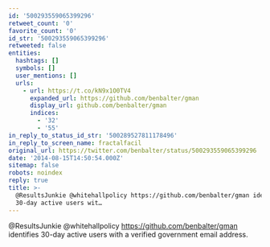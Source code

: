 ```yaml
---
id: '500293559065399296'
retweet_count: '0'
favorite_count: '0'
id_str: '500293559065399296'
retweeted: false
entities:
  hashtags: []
  symbols: []
  user_mentions: []
  urls:
    - url: https://t.co/kN9x1O0TV4
      expanded_url: https://github.com/benbalter/gman
      display_url: github.com/benbalter/gman
      indices:
        - '32'
        - '55'
in_reply_to_status_id_str: '500289527811178496'
in_reply_to_screen_name: fractalfacil
original_url: https://twitter.com/benbalter/status/500293559065399296
date: '2014-08-15T14:50:54.000Z'
sitemap: false
robots: noindex
reply: true
title: >-
  @ResultsJunkie @whitehallpolicy https://github.com/benbalter/gman identifies
  30-day active users wit…
---
```


@ResultsJunkie @whitehallpolicy https://github.com/benbalter/gman identifies 30-day active users with a verified government email address.